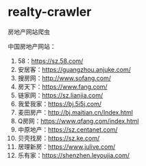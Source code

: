 # realty-crawler
房地产网站爬虫

中国房地产网站：
1. 58：https://sz.58.com/
2. 安居客：https://guangzhou.anjuke.com/
3. 搜房网：http://www.sofang.com/
4. 房天下：https://www.fang.com/
5. 链家网：https://sz.lianjia.com/
6. 我爱我家：https://bj.5i5j.com/
7. 麦田房产：http://bj.maitian.cn/Index.html
8. Q房网：https://www.qfang.com/index.html
9. 中原地产：https://sz.centanet.com/
10. 贝壳找房：https://sz.ke.com/
11. 居理新房：https://www.julive.com/
12. 乐有家：https://shenzhen.leyoujia.com/